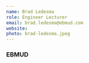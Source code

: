 ```yaml
---
name: Brad Ledesma
role: Engineer Lecturer
email: brad.ledesma@ebmud.com
website: 
photo: brad-ledesma.jpeg
---
```

### EBMUD
